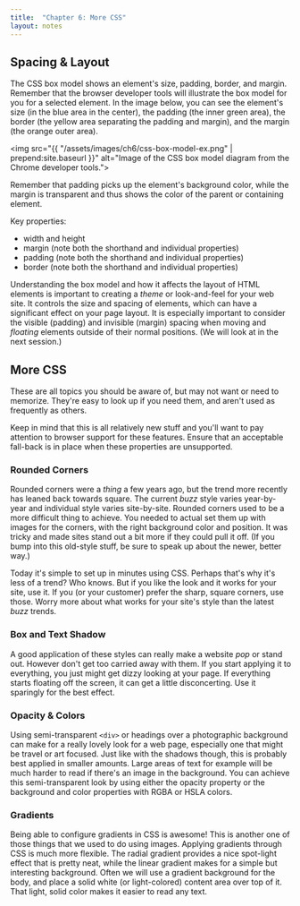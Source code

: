 ```yaml
---
title:  "Chapter 6: More CSS"
layout: notes
---
```



## Spacing & Layout
The CSS box model shows an element's size, padding, border, and margin.  Remember that the browser developer tools will illustrate the box model for you for a selected element.  In the image below, you can see the element's size (in the blue area in the center), the padding (the inner green area), the border (the yellow area separating the padding and margin), and the margin (the orange outer area).

<img src="{{ "/assets/images/ch6/css-box-model-ex.png" | prepend:site.baseurl }}"
    alt="Image of the CSS box model diagram from the Chrome developer tools.">

Remember that padding picks up the element's background color, while the margin is transparent and thus shows the color of the parent or containing element.

Key properties:
- width and height
- margin (note both the shorthand and individual properties)
- padding (note both the shorthand and individual properties)
- border (note both the shorthand and individual properties)

Understanding the box model and how it affects the layout of HTML elements is important to creating a *theme* or look-and-feel for your web site.  It controls the size and spacing of elements, which can have a significant effect on your page layout.  It is especially important to consider the visible (padding) and invisible (margin) spacing when moving and *floating* elements outside of their normal positions.  (We will look at in the next session.)  

## More CSS
These are all topics you should be aware of, but may not want or need to memorize.  They're easy to look up if you need them, and aren't used as frequently as others.

Keep in mind that this is all relatively new stuff and you'll want to pay attention to browser support for these features.  Ensure that an acceptable fall-back is in place when these properties are unsupported.

### Rounded Corners
Rounded corners were a *thing* a few years ago, but the trend more recently has leaned back towards square.  The current *buzz* style varies year-by-year and individual style varies site-by-site. Rounded corners used to be a more difficult thing to achieve.  You needed to actual set them up with images for the corners, with the right background color and position.  It was tricky and made sites stand out a bit more if they could pull it off.  (If you bump into this old-style stuff, be sure to speak up about the newer, better way.)

Today it's simple to set up in minutes using CSS.  Perhaps that's why it's less of a trend?  Who knows.  But if you like the look and it works for your site, use it.  If you (or your customer) prefer the sharp, square corners, use those. Worry more about what works for your site's style than the latest *buzz* trends.


### Box and Text Shadow
A good application of these styles can really make a website *pop* or stand out.  However don't get too carried away with them.  If you start applying it to everything, you just might get dizzy looking at your page.  If everything starts floating off the screen, it can get a little disconcerting.  Use it sparingly for the best effect.


### Opacity & Colors
Using semi-transparent `<div>` or headings over a photographic background can make for a really lovely look for a web page, especially one that might be travel or art focused.  Just like with the shadows though, this is probably best applied in smaller amounts.  Large areas of text for example will be much harder to read if there's an image in the background. You can achieve this semi-transparent look by using either the opacity property or the background and color properties with RGBA or HSLA colors.  


### Gradients
Being able to configure gradients in CSS is awesome!  This is another one of those things that we used to do using images.  Applying gradients through CSS is much more flexible.  The radial gradient provides a nice spot-light effect that is pretty neat, while the linear gradient makes for a simple but interesting background.  Often we will use a gradient background for the body, and place a solid white (or light-colored) content area over top of it.  That light, solid color makes it easier to read any text.  
